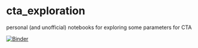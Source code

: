# cta_exploration
personal (and unofficial) notebooks for exploring some parameters for CTA


[![Binder](https://mybinder.org/badge.svg)](https://mybinder.org/v2/gh/kosack/cta_exploration/master)

